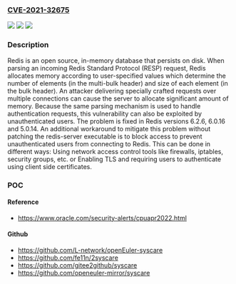 ### [CVE-2021-32675](https://cve.mitre.org/cgi-bin/cvename.cgi?name=CVE-2021-32675)
![](https://img.shields.io/static/v1?label=Product&message=redis&color=blue)
![](https://img.shields.io/static/v1?label=Version&message=n%2Fa&color=blue)
![](https://img.shields.io/static/v1?label=Vulnerability&message=CWE-770%3A%20Allocation%20of%20Resources%20Without%20Limits%20or%20Throttling&color=brighgreen)

### Description

Redis is an open source, in-memory database that persists on disk. When parsing an incoming Redis Standard Protocol (RESP) request, Redis allocates memory according to user-specified values which determine the number of elements (in the multi-bulk header) and size of each element (in the bulk header). An attacker delivering specially crafted requests over multiple connections can cause the server to allocate significant amount of memory. Because the same parsing mechanism is used to handle authentication requests, this vulnerability can also be exploited by unauthenticated users. The problem is fixed in Redis versions 6.2.6, 6.0.16 and 5.0.14. An additional workaround to mitigate this problem without patching the redis-server executable is to block access to prevent unauthenticated users from connecting to Redis. This can be done in different ways: Using network access control tools like firewalls, iptables, security groups, etc. or Enabling TLS and requiring users to authenticate using client side certificates.

### POC

#### Reference
- https://www.oracle.com/security-alerts/cpuapr2022.html

#### Github
- https://github.com/L-network/openEuler-syscare
- https://github.com/fe11n/2syscare
- https://github.com/gitee2github/syscare
- https://github.com/openeuler-mirror/syscare

